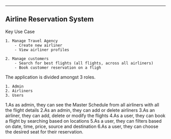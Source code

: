 ----------------------------------------------------------
Airline Reservation System
----------------------------------------------------------

Key Use Case

	1. Manage Travel Agency
		- Create new airliner
		- View airliner profiles

	2. Manage customers
		- Search for best flights (all flights, across all airliners)
		- Book customer reservation on a fligh


The application is divided amongst 3 roles.

	1. Admin
	2. Airliners
	3. Users


1.As as admin, they can see the Master Schedule from all airliners with all the flight details
2.As an admin, they can add or delete airliners
3.As an airliner, they can add, delete or modify the flights
4.As a user, they can book a flight by searching based on locations
5.As a user, they can filters based on date, time, price, source and destination
6.As a user, they can choose the desired seat for their reservation.